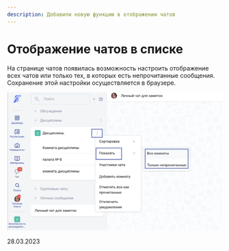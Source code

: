 ```yaml
---
description: Добавили новую функцию в отображении чатов
---
```


# Отображение чатов в списке

На странице чатов появилась возможность настроить отображение всех чатов или только тех, в которых есть непрочитанные сообщения. Сохранение этой настройки осуществляется в браузере.

![](<../../.gitbook/assets/image (10) (3) (1).png>)

28.03.2023
